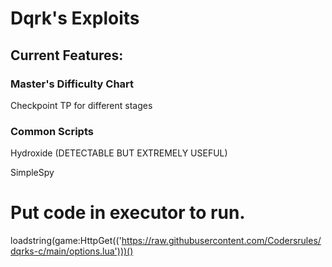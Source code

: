 # Dqrk's Exploits
## Current Features:

### Master's Difficulty Chart

Checkpoint TP for different stages

### Common Scripts

Hydroxide (DETECTABLE BUT EXTREMELY USEFUL)

SimpleSpy

# Put code in executor to run.
loadstring(game:HttpGet(('https://raw.githubusercontent.com/Codersrules/dqrks-c/main/options.lua')))()
